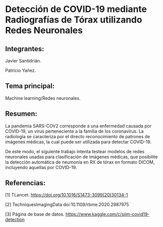 # Detección de COVID-19 mediante Radiografías de Tórax utilizando Redes Neuronales

## Integrantes:

Javier Santidrián.

Patricio Yañez.

## Tema principal:

Machine learning/Redes neuronales.

## Resumen:

La pandemia SARS-COV2 corresponde a una enfermedad causada por COVID-19, un virus perteneciente a la familia de los coronavirus. La radiología se caracteriza por el directo reconocimiento de patrones de imágenes médicas, la cual puede ser utilizada para detectar COVID-19. 

De este modo, el siguiente trabajo intenta testear modelos de redes neuronales usadas para clasificación de imágenes médicas, que posibilite la detección automática de neumonía en RX de tórax en formato DICOM, incluyendo aquellas por COVID-19.

## Referencias:

[1] TLancet. https://doi.org/10.1016/S1473-3099(20)30134-1

[2] TechniquesImagingData doi:10.1109/rbme.2020.2987975

[3] Página de base de datos. https://www.kaggle.com/c/siim-covid19-detection
